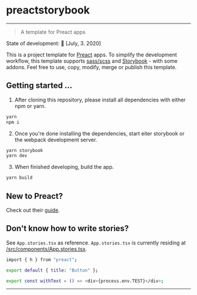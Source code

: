 # preactstorybook
---
> A template for Preact apps

State of development: 🐣 [July, 3. 2020]

This is a project template for [Preact](https://preactjs.com) apps. To simplify the development workflow, this template supports [sass/scss](https://sass-lang.com) and [Storybook](https://storybook.js.org) - with some addons. Feel free to use, copy, modify, merge or publish this template.

## Getting started ...

1. After cloning this repository, please install all dependencies with either npm or yarn.

```bash
yarn
npm i
```

2. Once you're done installing the dependencies, start eiter storybook or the webpack development server.

```bash
yarn storybook
yarn dev
```

3. When finished developing, build the app.

```bash
yarn build
```

## New to Preact?

Check out their [guide](https://preactjs.com/guide/v10/).

## Don't know how to write stories?

See `App.stories.tsx` as reference. `App.stories.tsx` is currently residing at [/src/components/App.stories.tsx](https://github.com/lucaausde/preactstorybook/blob/master/src/components/App.stories.tsx).

```bash
import { h } from "preact";

export default { title: "Button" };

export const withText = () => <div>{process.env.TEST}</div>;

```

---
